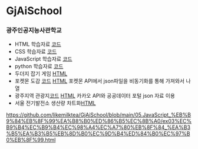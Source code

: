 # GjAiSchool
### 광주인공지능사관학교
* HTML 학습자료 [코드](https://github.com/likemilktea/GjAiSchool/tree/main/01.HTML)
* CSS 학습자료 [코드](https://github.com/likemilktea/GjAiSchool/tree/main/02.CSS)
* JavaScript 학습자료 [코드](https://github.com/likemilktea/GjAiSchool/tree/main/03.JavaScript)
* python 학습자료 [코드](https://github.com/likemilktea/GjAiSchool/tree/main/04.Python)
* 두더지 잡기 게임 [HTML](https://likemilktea.github.io/GjAiSchool/02.CSS/ex99자습.html)
* 포켓몬 도감 [코드](https://github.com/likemilktea/GjAiSchool/blob/main/05.JavaScript_%EB%B9%84%EB%8F%99%EA%B8%B0%ED%86%B5%EC%8B%A0/ex02%ED%8F%AC%EC%BC%93%EB%AA%AC%EB%8F%84%EA%B0%90.html) [HTML](https://likemilktea.github.io/GjAiSchool/05.JavaScript_%EB%B9%84%EB%8F%99%EA%B8%B0%ED%86%B5%EC%8B%A0/ex02%ED%8F%AC%EC%BC%93%EB%AA%AC%EB%8F%84%EA%B0%90(%EC%99%84).html) 포켓몬 API에서 json파일을 비동기화를 통해 가져와서 나열
* 광주지역 관광지[코드](https://github.com/likemilktea/GjAiSchool/blob/main/05.JavaScript_%EB%B9%84%EB%8F%99%EA%B8%B0%ED%86%B5%EC%8B%A0/ex03%EC%B9%B4%EC%B9%B4%EC%98%A4%EC%A7%80%EB%8F%84_%EA%B3%B5%EA%B3%B5%EB%8D%B0%EC%9D%B4%ED%84%B0%EC%97%B0%EB%8F%99.html) [HTML](https://likemilktea.github.io/GjAiSchool/05.JavaScript_%EB%B9%84%EB%8F%99%EA%B8%B0%ED%86%B5%EC%8B%A0/ex03%EC%B9%B4%EC%B9%B4%EC%98%A4%EC%A7%80%EB%8F%84_%EA%B3%B5%EA%B3%B5%EB%8D%B0%EC%9D%B4%ED%84%B0%EC%97%B0%EB%8F%99.html) 카카오 API와 공공데이터 포털 json 자료 이용
* 서울 전기발전소 생산량 차트화[HTML](https://likemilktea.github.io/GjAiSchool/05.JavaScript_%EB%B9%84%EB%8F%99%EA%B8%B0%ED%86%B5%EC%8B%A0/ex04%EC%B0%A8%ED%8A%B8.html)


https://github.com/likemilktea/GjAiSchool/blob/main/05.JavaScript_%EB%B9%84%EB%8F%99%EA%B8%B0%ED%86%B5%EC%8B%A0/ex03%EC%B9%B4%EC%B9%B4%EC%98%A4%EC%A7%80%EB%8F%84_%EA%B3%B5%EA%B3%B5%EB%8D%B0%EC%9D%B4%ED%84%B0%EC%97%B0%EB%8F%99.html
